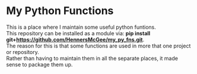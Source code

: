# My Python Functions

This is a place where I maintain some useful python funtions.  
This repository can be installed as a module via: **pip install git+https://github.com/HennersMcGee/my_py_fns.git**.  
The reason for this is that some functions are used in more that one project or repository.  
Rather than having to maintain them in all the separate places, it made sense to package them up.
